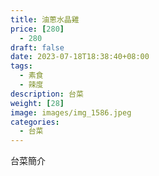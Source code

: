 ```yaml
---
title: 油蔥水晶雞
price: [280] 
  - 280
draft: false
date: 2023-07-18T18:38:40+08:00
tags:
  - 素食
  - 辣度
description: 台菜
weight: [28] 
image: images/img_1586.jpeg
categories:
  - 台菜
---
```


台菜簡介
